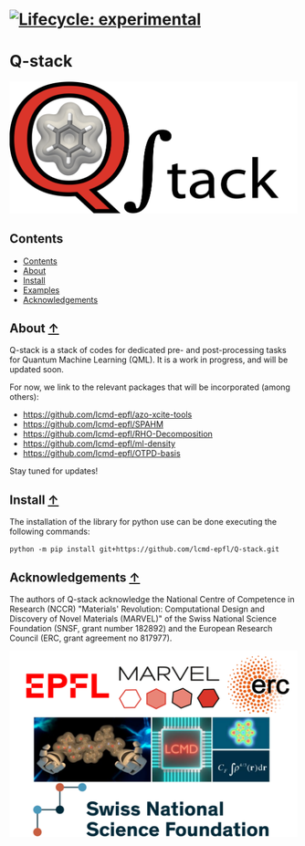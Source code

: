 [![Lifecycle:
experimental](https://img.shields.io/badge/lifecycle-experimental-orange.svg)](https://lifecycle.r-lib.org/articles/stages.html#experimental)
==============================================
Q-stack
==============================================
![qstack logo](./images/logo.png)

## Contents
* [Contents](#Contents-)
* [About](#about-)
* [Install](#install-)
* [Examples](#examples-)
* [Acknowledgements](#Acknowledgements-)

## About [↑](#contents)

Q-stack is a stack of codes for dedicated pre- and post-processing tasks for Quantum Machine Learning (QML). It is a work in progress, and will be updated soon.

For now, we link to the relevant packages that will be incorporated (among others):
- https://github.com/lcmd-epfl/azo-xcite-tools
- https://github.com/lcmd-epfl/SPAHM
- https://github.com/lcmd-epfl/RHO-Decomposition
- https://github.com/lcmd-epfl/ml-density
- https://github.com/lcmd-epfl/OTPD-basis

Stay tuned for updates!

## Install [↑](#contents)

The installation of the library for python use can be done executing the following commands:

```
python -m pip install git+https://github.com/lcmd-epfl/Q-stack.git
```
## Acknowledgements [↑](#contents)
The authors of Q-stack acknowledge the National Centre of Competence in Research (NCCR) "Materials' Revolution: Computational Design and Discovery of Novel Materials (MARVEL)" of the Swiss National Science Foundation (SNSF, grant number 182892) and the European Research Council (ERC, grant agreement no 817977).

![ackw logo](./images/ackw.png)
